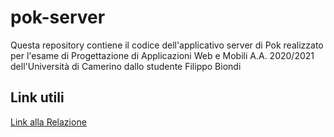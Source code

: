 # pok-server

Questa repository contiene il codice dell'applicativo server di Pok realizzato per l'esame di Progettazione di Applicazioni Web e Mobili A.A. 2020/2021 dell'Università di Camerino dallo studente Filippo Biondi

## Link utili

[Link alla Relazione](https://github.com/Shine-Dev/pok-overview/blob/main/pokoverview.pdf)
